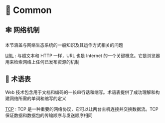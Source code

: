 # 🔖 Common

## 🕸️ 网络机制

本节涵盖与网络生态系统的一般知识及其运作方式相关的问题

[URL](url.md)
: 与超文本和 HTTP 一样，URL 也是 Internet
的一个关键概念。它是浏览器用来检索网络上任何已发布资源的机制

## 💬 术语表

Web 技术包含用于文档和编码的一长串行话和缩写。术语表提供了成功理解和构建网络所需的单词和缩写的定义

[TCP](tcp.md)
: TCP 是一种重要的网络协议，它可以让两台主机连接并交换数据流。TCP
保证数据和数据包的传输顺序与发送顺序相同
